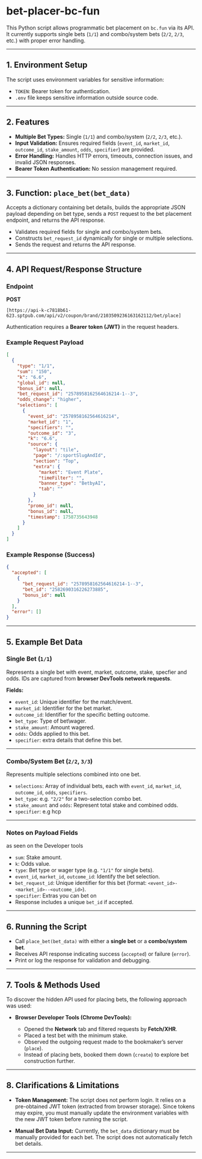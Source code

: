 # bet-placer-bc-fun

This Python script allows programmatic bet placement on `bc.fun` via its API.  
It currently supports single bets (`1/1`) and combo/system bets (`2/2`, `2/3`, etc.) with proper error handling.

---

## 1. Environment Setup

The script uses environment variables for sensitive information:

- `TOKEN`: Bearer token for authentication.  
- `.env` file keeps sensitive information outside source code.  

---

## 2. Features

- **Multiple Bet Types:** Single (`1/1`) and combo/system (`2/2`, `2/3`, etc.).  
- **Input Validation:** Ensures required fields (`event_id`, `market_id`, `outcome_id`, `stake_amount`, `odds`, `specifier`) are provided.  
- **Error Handling:** Handles HTTP errors, timeouts, connection issues, and invalid JSON responses.  
- **Bearer Token Authentication:** No session management required.  

---

## 3. Function: `place_bet(bet_data)`

Accepts a dictionary containing bet details, builds the appropriate JSON payload depending on bet type, sends a `POST` request to the bet placement endpoint, and returns the API response.

- Validates required fields for single and combo/system bets.  
- Constructs `bet_request_id` dynamically for single or multiple selections.  
- Sends the request and returns the API response.  

---

## 4. API Request/Response Structure

### Endpoint
**POST**  
```
[https://api-k-c7818b61-623.sptpub.com/api/v2/coupon/brand/2103509236163162112/bet/place]

````

Authentication requires a **Bearer token (JWT)** in the request headers.

### Example Request Payload

```json
[
  {
    "type": "1/1",
    "sum": "150",
    "k": "6.6",
    "global_id": null,
    "bonus_id": null,
    "bet_request_id": "2578958162564616214-1--3",
    "odds_change": "higher",
    "selections": [
      {
        "event_id": "2578958162564616214",
        "market_id": "1",
        "specifiers": "",
        "outcome_id": "3",
        "k": "6.6",
        "source": {
          "layout": "tile",
          "page": "/:sportSlugAndId",
          "section": "Top",
          "extra": {
            "market": "Event Plate",
            "timeFilter": "",
            "banner_type": "BetbyAI",
            "tab": ""
          }
        },
        "promo_id": null,
        "bonus_id": null,
        "timestamp": 1758735643948
      }
    ]
  }
]
````

### Example Response (Success)

```json
{
  "accepted": [
    {
      "bet_request_id": "2578958162564616214-1--3",
      "bet_id": "2582690316226273885",
      "bonus_id": null
    }
  ],
  "error": []
}
```

---

## 5. Example Bet Data

### Single Bet (`1/1`)

Represents a single bet with event, market, outcome, stake, specfier and odds.
IDs are captured from **browser DevTools network requests**.

**Fields:**

* `event_id`: Unique identifier for the match/event.
* `market_id`: Identifier for the bet market.
* `outcome_id`: Identifier for the specific betting outcome.
* `bet_type`: Type of bet\wager.
* `stake_amount`: Amount wagered.
* `odds`: Odds applied to this bet.
* `specifier`: extra details that define this bet.

---

### Combo/System Bet (`2/2`, `3/3`)

Represents multiple selections combined into one bet.

* `selections`: Array of individual bets, each with `event_id`, `market_id`, `outcome_id`, `odds`, `specifiers`.
* `bet_type`: e.g. `"2/2"` for a two-selection combo bet.
* `stake_amount` and `odds`: Represent total stake and combined odds.
* `specifier`: e.g hcp

---

### Notes on Payload Fields
as seen on the Developer tools

* `sum`: Stake amount.
* `k`: Odds value.
* `type`: Bet type or wager type (e.g. `"1/1"` for single bets).
* `event_id`, `market_id`, `outcome_id`: Identify the bet selection.
* `bet_request_id`: Unique identifier for this bet (format: `<event_id>-<market_id>--<outcome_id>`).
* `specifier`: Extras you can bet on
* Response includes a unique `bet_id` if accepted.

---

## 6. Running the Script

* Call `place_bet(bet_data)` with either a **single bet** or a **combo/system bet**.
* Receives API response indicating success (`accepted`) or failure (`error`).
* Print or log the response for validation and debugging.

---

## 7. Tools & Methods Used

To discover the hidden API used for placing bets, the following approach was used:

* **Browser Developer Tools (Chrome DevTools):**

  * Opened the **Network** tab and filtered requests by **Fetch/XHR**.
  * Placed a test bet with the minimum stake.
  * Observed the outgoing request made to the bookmaker’s server (`place`).
  * Instead of placing bets, booked them down (`create`) to explore bet construction further.

---

## 8. Clarifications & Limitations

* **Token Management:**
  The script does not perform login. It relies on a pre-obtained JWT token (extracted from browser storage). Since tokens may expire, you must manually update the environment variables with the new JWT token before running the script.

* **Manual Bet Data Input:**
  Currently, the `bet_data` dictionary must be manually provided for each bet. The script does not automatically fetch bet details.


---

